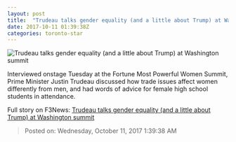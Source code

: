 ```yaml
---
layout: post
title:  "Trudeau talks gender equality (and a little about Trump) at Washington summit"
date: 2017-10-11 01:39:38Z
categories: toronto-star
---
```


![Trudeau talks gender equality (and a little about Trump) at Washington summit](https://www.thestar.com/content/dam/thestar/news/world/2017/10/10/trudeau-talks-gender-equality-and-a-little-about-trump-at-washington-summit/trudeau.jpg)

Interviewed onstage Tuesday at the Fortune Most Powerful Women Summit, Prime Minister Justin Trudeau discussed how trade issues affect women differently from men, and had words of advice for female high school students in attendance.


Full story on F3News: [Trudeau talks gender equality (and a little about Trump) at Washington summit](http://www.f3nws.com/n/fW2VhC)

> Posted on: Wednesday, October 11, 2017 1:39:38 AM
